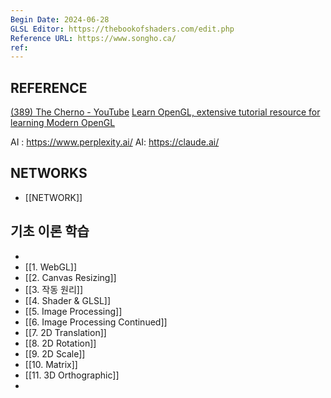 ```yaml
---
Begin Date: 2024-06-28
GLSL Editor: https://thebookofshaders.com/edit.php
Reference URL: https://www.songho.ca/
ref:
---
```

## REFERENCE

[(389) The Cherno - YouTube](https://www.youtube.com/@TheCherno)
[Learn OpenGL, extensive tutorial resource for learning Modern OpenGL](https://learnopengl.com/)

AI : https://www.perplexity.ai/
AI: https://claude.ai/
## NETWORKS

- [[NETWORK]]
## 기초 이론 학습  

-  
- [[1. WebGL]]
- [[2. Canvas Resizing]]
- [[3. 작동 원리]]
- [[4. Shader & GLSL]]
- [[5. Image Processing]]
- [[6. Image Processing Continued]]
- [[7. 2D Translation]]
- [[8. 2D Rotation]]
- [[9. 2D Scale]]
- [[10. Matrix]] 
- [[11. 3D Orthographic]]
- 
